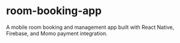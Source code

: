 # room-booking-app
A mobile room booking and management app built with React Native, Firebase, and Momo payment integration.

